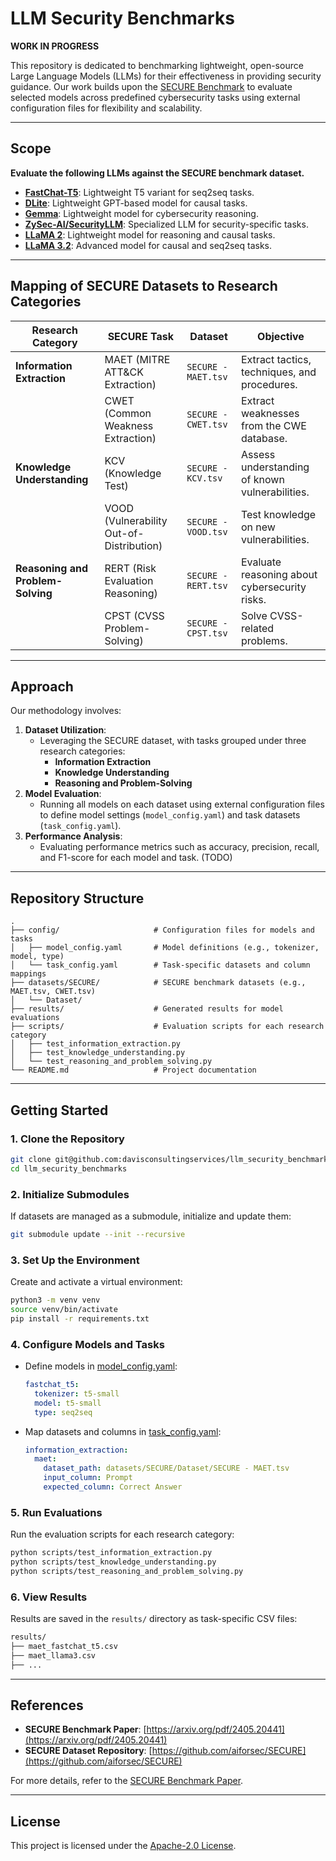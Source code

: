 # **LLM Security Benchmarks**

**WORK IN PROGRESS**

This repository is dedicated to benchmarking lightweight, open-source Large Language Models (LLMs) for their effectiveness in providing security guidance. Our work builds upon the [SECURE Benchmark](https://arxiv.org/pdf/2405.20441) to evaluate selected models across predefined cybersecurity tasks using external configuration files for flexibility and scalability.

---

## **Scope**

**Evaluate the following LLMs against the SECURE benchmark dataset.**

- [**FastChat-T5**](https://huggingface.co/lmsys/fastchat-t5): Lightweight T5 variant for seq2seq tasks.
- [**DLite**](https://huggingface.co/aisquared/dlite-v2-1_5b): Lightweight GPT-based model for causal tasks.
- [**Gemma**](https://huggingface.co/gemma-ai): Lightweight model for cybersecurity reasoning.
- [**ZySec-AI/SecurityLLM**](https://huggingface.co/ZySec-AI/SecurityLLM): Specialized LLM for security-specific tasks.
- [**LLaMA 2**](https://huggingface.co/meta-llama/Llama-2-7b-hf): Lightweight model for reasoning and causal tasks.
- [**LLaMA 3.2**](https://huggingface.co/meta-llama/Llama-3.2-3B): Advanced model for causal and seq2seq tasks.


---

## **Mapping of SECURE Datasets to Research Categories**

| **Research Category**        | **SECURE Task**                   | **Dataset**               | **Objective**                                        |
|-------------------------------|------------------------------------|---------------------------|-----------------------------------------------------|
| **Information Extraction**    | MAET (MITRE ATT&CK Extraction)    | `SECURE - MAET.tsv`       | Extract tactics, techniques, and procedures.       |
|                               | CWET (Common Weakness Extraction) | `SECURE - CWET.tsv`       | Extract weaknesses from the CWE database.          |
| **Knowledge Understanding**   | KCV (Knowledge Test)              | `SECURE - KCV.tsv`        | Assess understanding of known vulnerabilities.     |
|                               | VOOD (Vulnerability Out-of-Distribution) | `SECURE - VOOD.tsv` | Test knowledge on new vulnerabilities.             |
| **Reasoning and Problem-Solving** | RERT (Risk Evaluation Reasoning)| `SECURE - RERT.tsv`       | Evaluate reasoning about cybersecurity risks.       |
|                               | CPST (CVSS Problem-Solving)       | `SECURE - CPST.tsv`       | Solve CVSS-related problems.                       |

---

## **Approach**

Our methodology involves:

1. **Dataset Utilization**:
   - Leveraging the SECURE dataset, with tasks grouped under three research categories:
     - **Information Extraction**
     - **Knowledge Understanding**
     - **Reasoning and Problem-Solving**
2. **Model Evaluation**:
   - Running all models on each dataset using external configuration files to define model settings (`model_config.yaml`) and task datasets (`task_config.yaml`).
3. **Performance Analysis**:
   - Evaluating performance metrics such as accuracy, precision, recall, and F1-score for each model and task. (TODO)

---

## **Repository Structure**

```
.
├── config/                     # Configuration files for models and tasks
│   ├── model_config.yaml       # Model definitions (e.g., tokenizer, model, type)
│   └── task_config.yaml        # Task-specific datasets and column mappings
├── datasets/SECURE/            # SECURE benchmark datasets (e.g., MAET.tsv, CWET.tsv)
│   └── Dataset/
├── results/                    # Generated results for model evaluations
├── scripts/                    # Evaluation scripts for each research category
│   ├── test_information_extraction.py
│   ├── test_knowledge_understanding.py
│   └── test_reasoning_and_problem_solving.py
└── README.md                   # Project documentation
```

---

## **Getting Started**

### **1. Clone the Repository**
```bash
git clone git@github.com:davisconsultingservices/llm_security_benchmarks.git
cd llm_security_benchmarks
```

### **2. Initialize Submodules**
If datasets are managed as a submodule, initialize and update them:
```bash
git submodule update --init --recursive
```

### **3. Set Up the Environment**
Create and activate a virtual environment:
```bash
python3 -m venv venv
source venv/bin/activate
pip install -r requirements.txt
```

### **4. Configure Models and Tasks**
- Define models in [model_config.yaml](./config/model_config.yml):
  ```yaml
  fastchat_t5:
    tokenizer: t5-small
    model: t5-small
    type: seq2seq
  ```
- Map datasets and columns in [task_config.yaml](./config/task_config.yaml):
  ```yaml
  information_extraction:
    maet:
      dataset_path: datasets/SECURE/Dataset/SECURE - MAET.tsv
      input_column: Prompt       
      expected_column: Correct Answer 
  ```

### **5. Run Evaluations**
Run the evaluation scripts for each research category:
```bash
python scripts/test_information_extraction.py
python scripts/test_knowledge_understanding.py
python scripts/test_reasoning_and_problem_solving.py
```

### **6. View Results**
Results are saved in the `results/` directory as task-specific CSV files:
```bash
results/
├── maet_fastchat_t5.csv
├── maet_llama3.csv
├── ...
```

---

## **References**

- **SECURE Benchmark Paper**: [https://arxiv.org/pdf/2405.20441](https://arxiv.org/pdf/2405.20441)
- **SECURE Dataset Repository**: [https://github.com/aiforsec/SECURE](https://github.com/aiforsec/SECURE)

For more details, refer to the [SECURE Benchmark Paper](https://arxiv.org/pdf/2405.20441).

---

## **License**

This project is licensed under the [Apache-2.0 License](LICENSE). 
